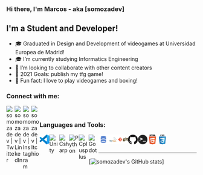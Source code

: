 ### Hi there, I'm Marcos - aka [somozadev]

## I'm a Student and Developer!
- 🎓 Graduated in Design and Development of videogames at Universidad Europea de Madrid! 
- 🎓 I’m currently studying Informatics Engineering
- 👯 I’m looking to collaborate with other content creators
- 🌟 2021 Goals: publish my tfg game!
- 🦾 Fun fact: I love to play videogames and boxing! 

### Connect with me:


[<img align="left" alt="somozadev | Twitter" width="22px" src="https://cdn.jsdelivr.net/npm/simple-icons@v3/icons/twitter.svg" />][twitter]
[<img align="left" alt="somozadev | LinkedIn" width="22px" src="https://cdn.jsdelivr.net/npm/simple-icons@v3/icons/linkedin.svg" />][linkedin]
[<img align="left" alt="somozadev | Instagram" width="22px" src="https://cdn.jsdelivr.net/npm/simple-icons@v3/icons/instagram.svg" />][instagram]
[<img align="left" alt="somozadev | Itchio" width="22px" src="https://external-content.duckduckgo.com/iu/?u=http%3A%2F%2Ffreevector.co%2Fwp-content%2Fuploads%2F2012%2F01%2Fitchio.png&f=1&nofb=1" />][Itchio]


<br />

### Languages and Tools:

<img align="left" alt="Visual Studio Code" width="26px" src="https://raw.githubusercontent.com/github/explore/80688e429a7d4ef2fca1e82350fe8e3517d3494d/topics/visual-studio-code/visual-studio-code.png" />
<img align="left" alt="Unity" width = "26px" src="https://icon-library.com/images/unity-icon/unity-icon-1.jpg" />
<img align="left" alt="Csharp" width = "26px" src="https://www.fixedbuffer.com/wp-content/uploads/2019/06/reflexion.png" />
<img align="left" alt="Python" width = "26px" src="https://upload.wikimedia.org/wikipedia/commons/thumb/0/0a/Python.svg/768px-Python.svg.png" />
<img align="left" alt="Cplusplus" width = "26px" src="https://user-images.githubusercontent.com/42747200/46140125-da084900-c26d-11e8-8ea7-c45ae6306309.png" />
<img align="left" alt="Godot" width = "26px" src="https://upload.wikimedia.org/wikipedia/commons/thumb/6/6a/Godot_icon.svg/1024px-Godot_icon.svg.png" />
<img align="left" alt="SQL" width="26px" src="https://raw.githubusercontent.com/github/explore/80688e429a7d4ef2fca1e82350fe8e3517d3494d/topics/sql/sql.png" />
<img align="left" alt="MySQL" width="26px" src="https://raw.githubusercontent.com/github/explore/80688e429a7d4ef2fca1e82350fe8e3517d3494d/topics/mysql/mysql.png" />
<img align="left" alt="Git" width="26px" src="https://raw.githubusercontent.com/github/explore/80688e429a7d4ef2fca1e82350fe8e3517d3494d/topics/git/git.png" />
<img align="left" alt="GitHub" width="26px" src="https://raw.githubusercontent.com/github/explore/78df643247d429f6cc873026c0622819ad797942/topics/github/github.png" />
<img align="left" alt="HTML5" width="26px" src="https://raw.githubusercontent.com/github/explore/80688e429a7d4ef2fca1e82350fe8e3517d3494d/topics/terminal/terminal.png" />
<img align="left" alt="HTML5" width="26px" src="https://raw.githubusercontent.com/github/explore/80688e429a7d4ef2fca1e82350fe8e3517d3494d/topics/html/html.png" />
<img align="left" alt="CSS3" width="26px" src="https://raw.githubusercontent.com/github/explore/80688e429a7d4ef2fca1e82350fe8e3517d3494d/topics/css/css.png" />

<br />
<br />

---


[website]: https://codeSTACKr.com
[twitter]: https://twitter.com/somozadev
[youtube]: https://youtube.com/somozadev
[instagram]: https://instagram.com/somozadev
[linkedin]: https://www.linkedin.com/in/somozadev/
[Itchio]: https://msomele.itch.io/


[![somozadev's GitHub stats](https://github-readme-stats.vercel.app/api?username=somozadev&count_private=true&theme=dracula)]


